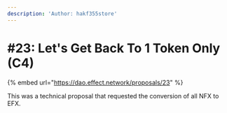 ```yaml
---
description: 'Author: hakf355store'
---
```


# \#23: Let's Get Back To 1 Token Only \(C4\)

{% embed url="https://dao.effect.network/proposals/23" %}

This was a technical proposal that requested the conversion of all NFX to EFX. 

